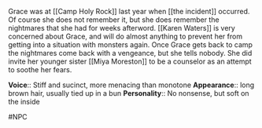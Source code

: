 Grace was at [[Camp Holy Rock]] last year when [[the incident]] occurred. Of course she does not remember it, but she does remember the nightmares that she had for weeks afterword. [[Karen Waters]] is very concerned about Grace, and will do almost anything to prevent her from getting into a situation with monsters again. Once Grace gets back to camp the nightmares come back with a vengeance, but she tells nobody. She did invite her younger sister [[Miya Moreston]] to be a counselor as an attempt to soothe her fears.

**Voice**:: Stiff and sucinct, more menacing than monotone
**Appearance**:: long brown hair, usually tied up in a bun
**Personality**:: No nonsense, but soft on the inside

#NPC 